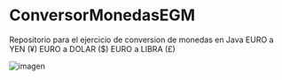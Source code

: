 # ConversorMonedasEGM
Repositorio para el ejercicio de conversion de monedas en Java
EURO a YEN (¥)
EURO a DOLAR ($)
EURO a LIBRA (£)

![imagen](https://github.com/E7OY/EjerciciosJAVA/assets/102689282/4975245d-8d5a-4eea-a5e1-7a45c8f4c064)
